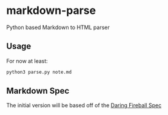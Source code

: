 # markdown-parse
Python based Markdown to HTML parser

## Usage
For now at least:
```python
python3 parse.py note.md
```

## Markdown Spec
The initial version will be based off of the [Daring Fireball Spec](http://daringfireball.net/projects/markdown/basics)
